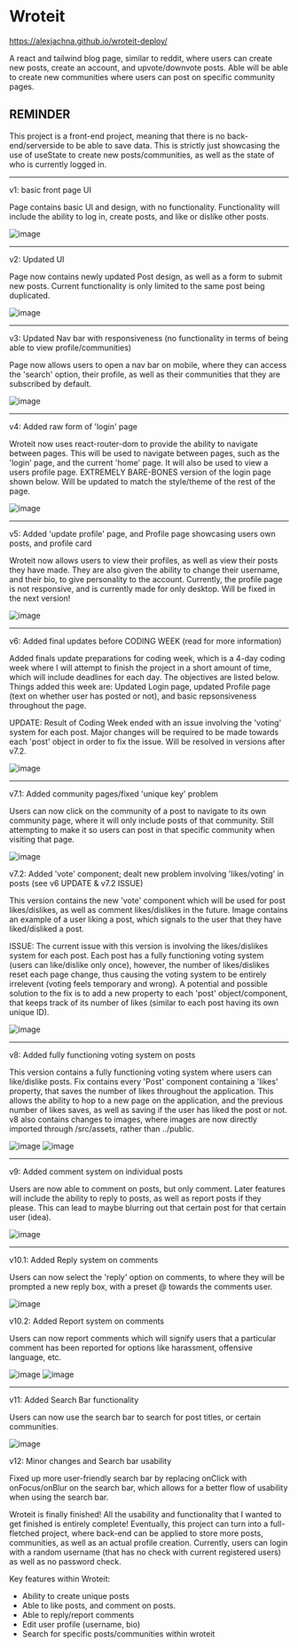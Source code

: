 # Wroteit

https://alexjachna.github.io/wroteit-deploy/

A react and tailwind blog page, similar to reddit, where users can create new posts, create an account, and upvote/downvote posts. Able will be able to create new communities where users can post on specific community pages.

## REMINDER ##
This project is a front-end project, meaning that there is no back-end/serverside to be able to save data. This is strictly just showcasing the use of useState to create new posts/communities, as well as the state of who is currently logged in.

------------

v1: basic front page UI

Page contains basic UI and design, with no functionality. Functionality will include the ability to log in, create posts, and like or dislike other posts.

![image](https://github.com/alexjachna/wroteit/assets/57778785/1318d1a7-38ca-4140-be91-857da2e6f320)

------------

v2: Updated <Post/> UI

Page now contains newly updated Post design, as well as a form to submit new posts. Current functionality is only limited to the same post being duplicated.

![image](https://github.com/alexjachna/wroteit/assets/57778785/7e4385d7-5f5f-47cc-ae86-303b483405ea)

------------

v3: Updated Nav bar with responsiveness (no functionality in terms of being able to view profile/communities)

Page now allows users to open a nav bar on mobile, where they can access the 'search' option, their profile, as well as their communities that they are subscribed by default.

![image](https://github.com/alexjachna/wroteit/assets/57778785/6e88afa8-eac7-4941-b827-b5d4a751f10d)

------------

v4: Added raw form of 'login' page

Wroteit now uses react-router-dom to provide the ability to navigate between pages. This will be used to navigate between pages, such as the 'login' page, and the current 'home' page. It will also be used to view a users profile page. EXTREMELY BARE-BONES version of the login page shown below. Will be updated to match the style/theme of the rest of the page.

![image](https://github.com/alexjachna/wroteit/assets/57778785/070444d9-c2f2-4bb6-ba53-1361655468cd)

------------

v5: Added 'update profile' page, and Profile page showcasing users own posts, and profile card

Wroteit now allows users to view their profiles, as well as view their posts they have made. They are also given the ability to change their username, and their bio, to give personality to the account. Currently, the profile page is not responsive, and is currently made for only desktop. Will be fixed in the next version!

![image](https://github.com/alexjachna/wroteit/assets/57778785/ba42a028-6510-4aee-a614-f9f8d918b343)

------------

v6: Added final updates before CODING WEEK (read for more information)

Added finals update preparations for coding week, which is a 4-day coding week where I will attempt to finish the project in a short amount of time, which will include deadlines for each day. The objectives are listed below. Things added this week are: Updated Login page, updated Profile page (text on whether user has posted or not), and basic repsonsiveness throughout the page.

UPDATE: Result of Coding Week ended with an issue involving the 'voting' system for each post. Major changes will be required to be made towards each 'post' object in order to fix the issue. Will be resolved in versions after v7.2.

![image](https://github.com/alexjachna/wroteit/assets/57778785/e89ca508-b165-4ed2-8efc-d6ad7b8ba512)

------------

v7.1: Added community pages/fixed 'unique key' problem

Users can now click on the community of a post to navigate to its own community page, where it will only include posts of that community. Still attempting to make it so users can post in that specific community when visiting that page.

![image](https://github.com/alexjachna/wroteit/assets/57778785/33abba56-6b16-4899-82b4-b24eda2eae12)

v7.2: Added 'vote' component; dealt new problem involving 'likes/voting' in posts (see v6 UPDATE & v7.2 ISSUE)

This version contains the new 'vote' component which will be used for post likes/dislikes, as well as comment likes/dislikes in the future. Image contains an example of a user liking a post, which signals to the user that they have liked/disliked a post.

ISSUE: The current issue with this version is involving the likes/dislikes system for each post. Each post has a fully functioning voting system (users can like/dislike only once), however, the number of likes/dislikes reset each page change, thus causing the voting system to be entirely irrelevent (voting feels temporary and wrong). A potential and possible solution to the fix is to add a new property to each 'post' object/component, that keeps track of its number of likes (similar to each post having its own unique ID).

![image](https://github.com/alexjachna/wroteit/assets/57778785/b2199fd4-301d-41d5-8cf1-ae4df6ab3799)

------------

v8: Added fully functioning voting system on posts

This version contains a fully functioning voting system where users can like/dislike posts. Fix contains every 'Post' component containing a 'likes' property, that saves the number of likes throughout the application. This allows the ability to hop to a new page on the application, and the previous number of likes saves, as well as saving if the user has liked the post or not. v8 also contains changes to images, where images are now directly imported through /src/assets, rather than ../public.

![image](https://github.com/alexjachna/wroteit/assets/57778785/8345b1aa-0a63-4aa1-8ae5-a5b42af66324)
![image](https://github.com/alexjachna/wroteit/assets/57778785/89311740-38d0-4799-b373-904ff0502cae)

------------

v9: Added comment system on individual posts

Users are now able to comment on posts, but only comment. Later features will include the ability to reply to posts, as well as report posts if they please. This can lead to maybe blurring out that certain post for that certain user (idea).

![image](https://github.com/alexjachna/wroteit/assets/57778785/886f0fe7-1817-4bb4-ba1a-d4f5c2877be6)

------------

v10.1: Added Reply system on comments

Users can now select the 'reply' option on comments, to where they will be prompted a new reply box, with a preset @ towards the comments user.

![image](https://github.com/alexjachna/wroteit/assets/57778785/be2f2043-51a8-497b-9ef1-0eb1c55642ce)

v10.2: Added Report system on comments

Users can now report comments which will signify users that a particular comment has been reported for options like harassment, offensive language, etc.

![image](https://github.com/alexjachna/wroteit/assets/57778785/0c5f89dc-0be6-40cf-97e6-eb65e7555799)
![image](https://github.com/alexjachna/wroteit/assets/57778785/317ce11a-49ce-40d8-b5be-d96c755a3a77)

------------

v11: Added Search Bar functionality

Users can now use the search bar to search for post titles, or certain communities.

![image](https://github.com/alexjachna/wroteit/assets/57778785/1bd76616-51c2-4485-b105-861dcf1dc3d5)

v12: Minor changes and Search bar usability

Fixed up more user-friendly search bar by replacing onClick with onFocus/onBlur on the search bar, which allows for a better flow of usability when using the search bar.

Wroteit is finally finished! All the usability and functionality that I wanted to get finished is entirely complete! Eventually, this project can turn into a full-fletched project, where back-end can be applied to store more posts, communities, as well as an actual profile creation. Currently, users can login with a random username (that has no check with current registered users) as well as no password check.

Key features within Wroteit:
- Ability to create unique posts
- Able to like posts, and comment on posts.
- Able to reply/report comments
- Edit user profile (username, bio)
- Search for specific posts/communities within wroteit






